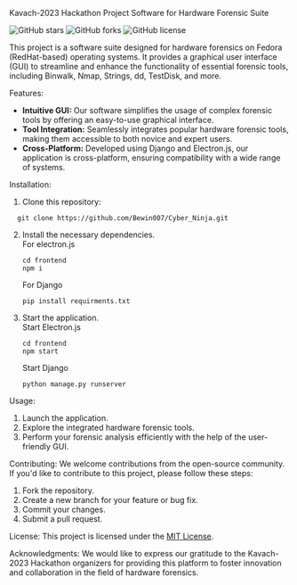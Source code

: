 Kavach-2023 Hackathon Project
Software for Hardware Forensic Suite

![GitHub stars](https://img.shields.io/github/stars/Bewin007/Cyber_Ninja)
![GitHub forks](https://img.shields.io/github/forks/Bewin007/Cyber_Ninja)
![GitHub license](https://img.shields.io/github/license/Bewin007/Cyber_Ninja)

This project is a software suite designed for hardware forensics on Fedora (RedHat-based) operating systems. It provides a graphical user interface (GUI) to streamline and enhance the functionality of essential forensic tools, including Binwalk, Nmap, Strings, dd, TestDisk, and more.

Features:
- **Intuitive GUI:** Our software simplifies the usage of complex forensic tools by offering an easy-to-use graphical interface.
- **Tool Integration:** Seamlessly integrates popular hardware forensic tools, making them accessible to both novice and expert users.
- **Cross-Platform:** Developed using Django and Electron.js, our application is cross-platform, ensuring compatibility with a wide range of systems.

Installation:
1. Clone this repository:
```
  git clone https://github.com/Bewin007/Cyber_Ninja.git
```

2. Install the necessary dependencies.<br>
   For electron.js
   ```
   cd frontend
   npm i
   ```
   For Django
   ```
   pip install requirments.txt
   ```
     
4. Start the application.
   <br>
   Start Electron.js
   ```
   cd frontend
   npm start
   ```
   Start Django
   ```cd backend
   python manage.py runserver
   ```
    

Usage:
1. Launch the application.
2. Explore the integrated hardware forensic tools.
3. Perform your forensic analysis efficiently with the help of the user-friendly GUI.

Contributing:
We welcome contributions from the open-source community. If you'd like to contribute to this project, please follow these steps:
1. Fork the repository.
2. Create a new branch for your feature or bug fix.
3. Commit your changes.
4. Submit a pull request.

License:
This project is licensed under the [MIT License](LICENSE).

Acknowledgments:
We would like to express our gratitude to the Kavach-2023 Hackathon organizers for providing this platform to foster innovation and collaboration in the field of hardware forensics.
